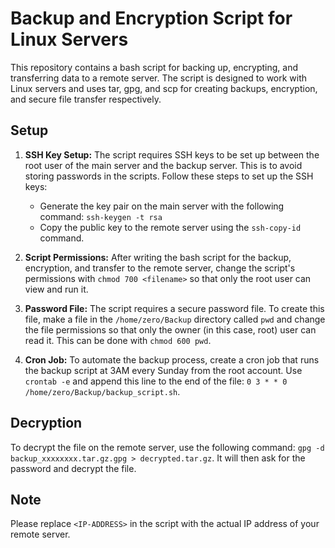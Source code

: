 # Backup and Encryption Script for Linux Servers

This repository contains a bash script for backing up, encrypting, and transferring data to a remote server. The script is designed to work with Linux servers and uses tar, gpg, and scp for creating backups, encryption, and secure file transfer respectively.

## Setup

1. **SSH Key Setup:** The script requires SSH keys to be set up between the root user of the main server and the backup server. This is to avoid storing passwords in the scripts. Follow these steps to set up the SSH keys:

    - Generate the key pair on the main server with the following command: `ssh-keygen -t rsa`
    - Copy the public key to the remote server using the `ssh-copy-id` command.

2. **Script Permissions:** After writing the bash script for the backup, encryption, and transfer to the remote server, change the script's permissions with `chmod 700 <filename>` so that only the root user can view and run it.

3. **Password File:** The script requires a secure password file. To create this file, make a file in the `/home/zero/Backup` directory called `pwd` and change the file permissions so that only the owner (in this case, root) user can read it. This can be done with `chmod 600 pwd`.

4. **Cron Job:** To automate the backup process, create a cron job that runs the backup script at 3AM every Sunday from the root account. Use `crontab -e` and append this line to the end of the file: `0 3 * * 0 /home/zero/Backup/backup_script.sh`.

## Decryption

To decrypt the file on the remote server, use the following command: `gpg -d backup_xxxxxxxx.tar.gz.gpg > decrypted.tar.gz`. It will then ask for the password and decrypt the file.

## Note

Please replace `<IP-ADDRESS>` in the script with the actual IP address of your remote server.
